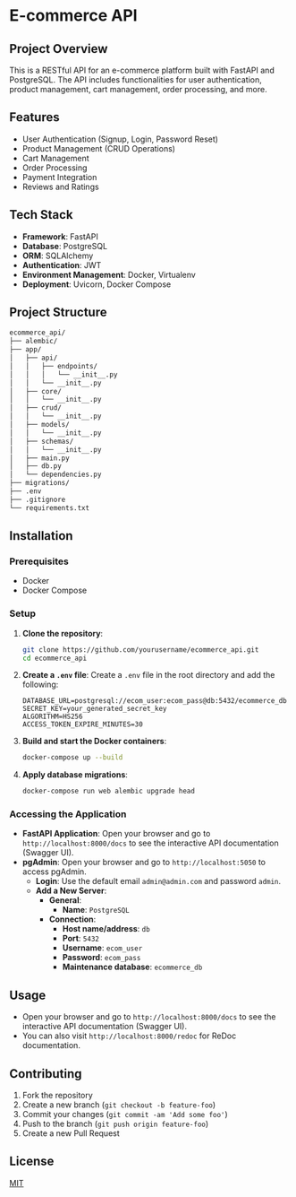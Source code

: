 # E-commerce API

## Project Overview
This is a RESTful API for an e-commerce platform built with FastAPI and PostgreSQL. The API includes functionalities for user authentication, product management, cart management, order processing, and more.

## Features
- User Authentication (Signup, Login, Password Reset)
- Product Management (CRUD Operations)
- Cart Management
- Order Processing
- Payment Integration
- Reviews and Ratings

## Tech Stack
- **Framework**: FastAPI
- **Database**: PostgreSQL
- **ORM**: SQLAlchemy
- **Authentication**: JWT
- **Environment Management**: Docker, Virtualenv
- **Deployment**: Uvicorn, Docker Compose

## Project Structure
```bash
ecommerce_api/
├── alembic/
├── app/
│   ├── api/
│   │   ├── endpoints/
│   │   │   └── __init__.py
│   │   └── __init__.py
│   ├── core/
│   │   └── __init__.py
│   ├── crud/
│   │   └── __init__.py
│   ├── models/
│   │   └── __init__.py
│   ├── schemas/
│   │   └── __init__.py
│   ├── main.py
│   ├── db.py
│   └── dependencies.py
├── migrations/
├── .env
├── .gitignore
└── requirements.txt

```

## Installation

### Prerequisites
- Docker
- Docker Compose

### Setup

1. **Clone the repository**:
    ```bash
    git clone https://github.com/yourusername/ecommerce_api.git
    cd ecommerce_api
    ```

2. **Create a `.env` file**:
    Create a `.env` file in the root directory and add the following:
    ```env
    DATABASE_URL=postgresql://ecom_user:ecom_pass@db:5432/ecommerce_db
    SECRET_KEY=your_generated_secret_key
    ALGORITHM=HS256
    ACCESS_TOKEN_EXPIRE_MINUTES=30
    ```

3. **Build and start the Docker containers**:
    ```bash
    docker-compose up --build
    ```

4. **Apply database migrations**:
    ```bash
    docker-compose run web alembic upgrade head
    ```

### Accessing the Application

- **FastAPI Application**: Open your browser and go to `http://localhost:8000/docs` to see the interactive API documentation (Swagger UI).
- **pgAdmin**: Open your browser and go to `http://localhost:5050` to access pgAdmin.
  - **Login**: Use the default email `admin@admin.com` and password `admin`.
  - **Add a New Server**:
    - **General**:
      - **Name**: `PostgreSQL`
    - **Connection**:
      - **Host name/address**: `db`
      - **Port**: `5432`
      - **Username**: `ecom_user`
      - **Password**: `ecom_pass`
      - **Maintenance database**: `ecommerce_db`

## Usage
- Open your browser and go to `http://localhost:8000/docs` to see the interactive API documentation (Swagger UI).
- You can also visit `http://localhost:8000/redoc` for ReDoc documentation.

## Contributing
1. Fork the repository
2. Create a new branch (`git checkout -b feature-foo`)
3. Commit your changes (`git commit -am 'Add some foo'`)
4. Push to the branch (`git push origin feature-foo`)
5. Create a new Pull Request

## License
[MIT](https://choosealicense.com/licenses/mit/)
